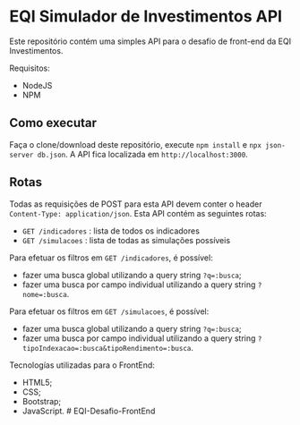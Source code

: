 # EQI Simulador de Investimentos API
Este repositório contém uma simples API para o desafio de front-end da EQI Investimentos.

Requisitos:
* NodeJS
* NPM

## Como executar
Faça o clone/download deste repositório, execute `npm install` e `npx json-server db.json`. A API fica localizada em `http://localhost:3000`.

## Rotas
Todas as requisições de POST para esta API devem conter o header `Content-Type: application/json`.
Esta API contém as seguintes rotas:

* `GET /indicadores` : lista de todos os indicadores
* `GET /simulacoes` : lista de todas as simulações possíveis

Para efetuar os filtros em `GET /indicadores`, é possível:
* fazer uma busca global utilizando a query string `?q=:busca`;
* fazer uma busca por campo individual utilizando a query string `?nome=:busca`.

Para efetuar os filtros em `GET /simulacoes`, é possível:
* fazer uma busca global utilizando a query string `?q=:busca`;
* fazer uma busca por campo individual utilizando a query string `?tipoIndexacao=:busca&tipoRendimento=:busca`.


Tecnologías utilizadas para o FrontEnd: 
* HTML5;
* CSS;
* Bootstrap;
* JavaScript. #   E Q I - D e s a f i o - F r o n t E n d  
 